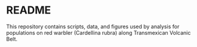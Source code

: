 # README
This repository contains scripts, data, and figures used 
by analysis for populations on red warbler (Cardellina rubra) along Transmexican Volcanic Belt.
